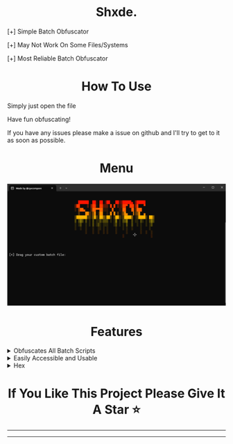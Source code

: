 <h1 align="center">
  Shxde.
</h1>

[+] Simple Batch Obfuscator

[+] May Not Work On Some Files/Systems

[+] Most Reliable Batch Obfuscator
<h1 align="center">
  How To Use
</h1>

Simply just open the file

Have fun obfuscating!

If you have any issues please make a issue on github and I'll try to get to it as soon as possible.
<h1 align="center">
  Menu
</h1>

![MenuImage/Screenshot 2024-03-19 184127.png](MenuImage/Screenshot%202024-03-19%20184127.png)


<h1 align="center">
  Features
</h1>

<details>

<summary>Obfuscates All Batch Scripts</summary>

Due to the way the script is put together, it can obfuscate pretty much all batch scripts.

</details>

<details>

<summary>Easily Accessible and Usable</summary>

It has a user-friendly interface, aswell as the script being setup so anybody can understand how to use it.

</details>

<details>

<summary>Hex</summary>

it will convert the contents of a batch file into hexadecimal representation, effectively obfuscating its original content.

</details>

<h1 align="center">
  If You Like This Project Please Give It A Star ⭐
</h1>

- - - - - - - - - -
- - - - - - - - - -
